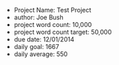  * Project Name: Test Project
 * author: Joe Bush
 * project word count: 10,000
 * project word count target: 50,000 
 * due date: 12/01/2014
 * daily goal: 1667
 * daily average: 550
